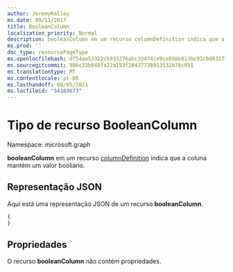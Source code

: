 ```yaml
---
author: JeremyKelley
ms.date: 09/11/2017
title: BooleanColumn
localization_priority: Normal
description: booleanColumn em um recurso columnDefinition indica que a coluna mantém um valor booliano.
ms.prod: ''
doc_type: resourcePageType
ms.openlocfilehash: df54ae53322cb933276abc33474ce9ce666b813bc91cbd831735d238e158f068
ms.sourcegitcommit: 986c33b848fa22a153f28437738953532b78c051
ms.translationtype: MT
ms.contentlocale: pt-BR
ms.lasthandoff: 08/05/2021
ms.locfileid: "54169673"
---
```

# <a name="booleancolumn-resource-type"></a>Tipo de recurso BooleanColumn

Namespace: microsoft.graph

**booleanColumn** em um recurso [columnDefinition](columndefinition.md) indica que a coluna mantém um valor booliano.

## <a name="json-representation"></a>Representação JSON

Aqui está uma representação JSON de um recurso **booleanColumn**.
<!-- { "blockType": "resource", "@odata.type": "microsoft.graph.booleanColumn" } -->

```json
{
}
```

## <a name="properties"></a>Propriedades

O recurso **booleanColumn** não contém propriedades.

<!-- {
  "type": "#page.annotation",
  "description": "",
  "keywords": "",
  "section": "documentation",
  "tocPath": "Resources/BooleanColumn"
} -->

